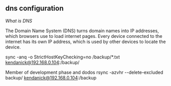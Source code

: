 ## dns configuration


_What is DNS_

The Domain Name System (DNS) turns domain names into IP addresses, which browsers use to load internet pages. Every device connected to the internet has its own IP address, which is used by other devices to locate the device.




sync -anq -o StrictHostKeyChecking=no /backup/*.txt kendanick@192.168.0.104:/backup/



Member of development phase and dodos
rsync -azvhr --delete-excluded backup/ kendanick@192.168.0.104:/backup
